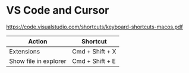 # VS Code and Cursor

https://code.visualstudio.com/shortcuts/keyboard-shortcuts-macos.pdf

| Action                              | Shortcut         |
| ----------------------------------- | ---------------- |
| Extensions    | Cmd + Shift + X |
| Show file in explorer   | Cmd + Shift + E |
